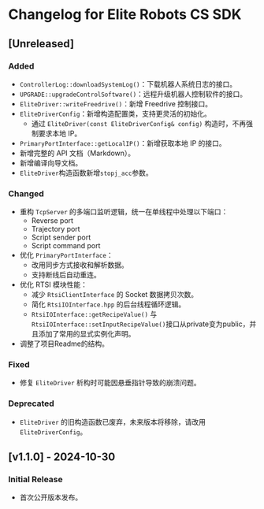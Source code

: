 # Changelog for Elite Robots CS SDK

## [Unreleased]

### Added
- `ControllerLog::downloadSystemLog()`：下载机器人系统日志的接口。
- `UPGRADE::upgradeControlSoftware()`：远程升级机器人控制软件的接口。
- `EliteDriver::writeFreedrive()`：新增 Freedrive 控制接口。
- `EliteDriverConfig`：新增构造配置类，支持更灵活的初始化。
  - 通过 `EliteDriver(const EliteDriverConfig& config)` 构造时，不再强制要求本地 IP。
- `PrimaryPortInterface::getLocalIP()`：新增获取本地 IP 的接口。
- 新增完整的 API 文档（Markdown）。
- 新增编译向导文档。
- `EliteDriver`构造函数新增`stopj_acc`参数。

### Changed
- 重构 `TcpServer` 的多端口监听逻辑，统一在单线程中处理以下端口：
  - Reverse port
  - Trajectory port
  - Script sender port
  - Script command port
- 优化 `PrimaryPortInterface`：
  - 改用同步方式接收和解析数据。
  - 支持断线后自动重连。
- 优化 RTSI 模块性能：
  - 减少 `RtsiClientInterface` 的 Socket 数据拷贝次数。
  - 简化 `RtsiIOInterface.hpp` 的后台线程循环逻辑。
  - `RtsiIOInterface::getRecipeValue()` 与 `RtsiIOInterface::setInputRecipeValue()`接口从private变为public，并且添加了常用的显式实例化声明。
- 调整了项目Readme的结构。

### Fixed
- 修复 `EliteDriver` 析构时可能因悬垂指针导致的崩溃问题。

### Deprecated
- `EliteDriver` 的旧构造函数已废弃，未来版本将移除，请改用 `EliteDriverConfig`。

## [v1.1.0] - 2024-10-30
### Initial Release
- 首次公开版本发布。